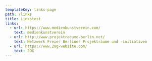 ```yaml
---
templateKey: links-page
path: /links
title: Linkstest
links:
  - url: https://www.medienkunstverein.com/
    text: medienkunstverein
  - url: http://www.projektraeume-berlin.net/
    text: Netzwerk Freier Berliner Projekträume und -initiativen
  - url: https://www.2og-website.com/
    text: 2OG
---
```

